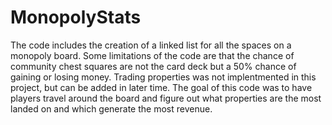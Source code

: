 # MonopolyStats
The code includes the creation of a linked list for all the spaces on a monopoly board.  Some limitations of the code are that the chance of community chest squares are not the card deck but a 50% chance of gaining or losing money.  Trading properties was not implentmented in this project, but can be added in later time.  The goal of this code was to have players travel around the board and figure out what properties are the most landed on and which generate the most revenue.  
